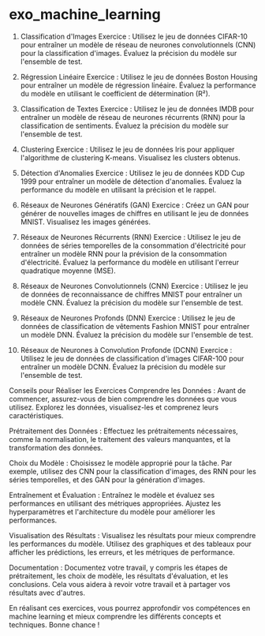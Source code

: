 # exo_machine_learning

1. Classification d'Images
Exercice : Utilisez le jeu de données CIFAR-10 pour entraîner un modèle de réseau de neurones convolutionnels (CNN) pour la classification d'images. Évaluez la précision du modèle sur l'ensemble de test.

2. Régression Linéaire
Exercice : Utilisez le jeu de données Boston Housing pour entraîner un modèle de régression linéaire. Évaluez la performance du modèle en utilisant le coefficient de détermination (R²).

3. Classification de Textes
Exercice : Utilisez le jeu de données IMDB pour entraîner un modèle de réseau de neurones récurrents (RNN) pour la classification de sentiments. Évaluez la précision du modèle sur l'ensemble de test.

4. Clustering
Exercice : Utilisez le jeu de données Iris pour appliquer l'algorithme de clustering K-means. Visualisez les clusters obtenus.

5. Détection d'Anomalies
Exercice : Utilisez le jeu de données KDD Cup 1999 pour entraîner un modèle de détection d'anomalies. Évaluez la performance du modèle en utilisant la précision et le rappel.

6. Réseaux de Neurones Génératifs (GAN)
Exercice : Créez un GAN pour générer de nouvelles images de chiffres en utilisant le jeu de données MNIST. Visualisez les images générées.

7. Réseaux de Neurones Récurrents (RNN)
Exercice : Utilisez le jeu de données de séries temporelles de la consommation d'électricité pour entraîner un modèle RNN pour la prévision de la consommation d'électricité. Évaluez la performance du modèle en utilisant l'erreur quadratique moyenne (MSE).

8. Réseaux de Neurones Convolutionnels (CNN)
Exercice : Utilisez le jeu de données de reconnaissance de chiffres MNIST pour entraîner un modèle CNN. Évaluez la précision du modèle sur l'ensemble de test.

9. Réseaux de Neurones Profonds (DNN)
Exercice : Utilisez le jeu de données de classification de vêtements Fashion MNIST pour entraîner un modèle DNN. Évaluez la précision du modèle sur l'ensemble de test.

10. Réseaux de Neurones à Convolution Profonde (DCNN)
Exercice : Utilisez le jeu de données de classification d'images CIFAR-100 pour entraîner un modèle DCNN. Évaluez la précision du modèle sur l'ensemble de test.

Conseils pour Réaliser les Exercices
Comprendre les Données : Avant de commencer, assurez-vous de bien comprendre les données que vous utilisez. Explorez les données, visualisez-les et comprenez leurs caractéristiques.

Prétraitement des Données : Effectuez les prétraitements nécessaires, comme la normalisation, le traitement des valeurs manquantes, et la transformation des données.

Choix du Modèle : Choisissez le modèle approprié pour la tâche. Par exemple, utilisez des CNN pour la classification d'images, des RNN pour les séries temporelles, et des GAN pour la génération d'images.

Entraînement et Évaluation : Entraînez le modèle et évaluez ses performances en utilisant des métriques appropriées. Ajustez les hyperparamètres et l'architecture du modèle pour améliorer les performances.

Visualisation des Résultats : Visualisez les résultats pour mieux comprendre les performances du modèle. Utilisez des graphiques et des tableaux pour afficher les prédictions, les erreurs, et les métriques de performance.

Documentation : Documentez votre travail, y compris les étapes de prétraitement, les choix de modèle, les résultats d'évaluation, et les conclusions. Cela vous aidera à revoir votre travail et à partager vos résultats avec d'autres.

En réalisant ces exercices, vous pourrez approfondir vos compétences en machine learning et mieux comprendre les différents concepts et techniques. Bonne chance !
